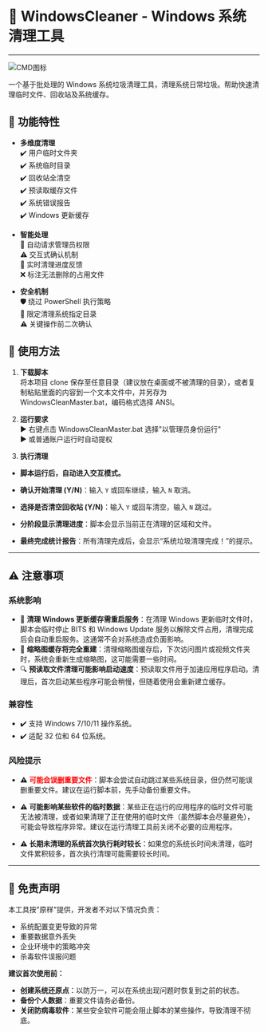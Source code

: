 # 🚀 WindowsCleaner - Windows 系统清理工具

---

![CMD图标](https://img.icons8.com/fluency/48/console.png)

一个基于批处理的 Windows 系统垃圾清理工具，清理系统日常垃圾。帮助快速清理临时文件、回收站及系统缓存。

## 📂 功能特性

- **多维度清理**  
  ✔️ 用户临时文件夹  
  ✔️ 系统临时目录  
  ✔️ 回收站全清空  
  ✔️ 预读取缓存文件  
  ✔️ 系统错误报告  
  ✔️ Windows 更新缓存

- **智能处理**  
  🔐 自动请求管理员权限  
  ⚠️ 交互式确认机制  
  📝 实时清理进度反馈  
  ❌ 标注无法删除的占用文件

- **安全机制**  
  🛡️ 绕过 PowerShell 执行策略  
  📍 限定清理系统指定目录  
  ⚠️ 关键操作前二次确认

## 🚀 使用方法

1. **下载脚本**  
   将本项目 clone 保存至任意目录（建议放在桌面或不被清理的目录），或者复制粘贴里面的内容到一个文本文件中，并另存为 WindowsCleanMaster.bat，编码格式选择 ANSI。

2. **运行要求**  
   ▶️ 右键点击 WindowsCleanMaster.bat 选择"以管理员身份运行"  
   ▶️ 或普通账户运行时自动提权

3. **执行清理**

- **脚本运行后，自动进入交互模式。**

- **确认开始清理 (Y/N)**：输入 `Y` 或回车继续，输入 `N` 取消。
- **选择是否清空回收站 (Y/N)**：输入 `Y` 或回车清空，输入 `N` 跳过。
- **分阶段显示清理进度**：脚本会显示当前正在清理的区域和文件。
- **最终完成统计报告**：所有清理完成后，会显示“系统垃圾清理完成！”的提示。

---

## ⚠️ 注意事项

### **系统影响**

- 🚫 **清理 Windows 更新缓存需重启服务**：在清理 Windows 更新临时文件时，脚本会临时停止 BITS 和 Windows Update 服务以解除文件占用，清理完成后会自动重启服务。这通常不会对系统造成负面影响。
- 📁 **缩略图缓存将完全重建**：清理缩略图缓存后，下次访问图片或视频文件夹时，系统会重新生成缩略图，这可能需要一些时间。
- 🔍 **预读取文件清理可能影响启动速度**：预读取文件用于加速应用程序启动。清理后，首次启动某些程序可能会稍慢，但随着使用会重新建立缓存。

### **兼容性**

- ✔️ 支持 Windows 7/10/11 操作系统。
- ✔️ 适配 32 位和 64 位系统。

### **风险提示**

- ⚠️ <span style="color:red">**可能会误删重要文件**</span>：脚本会尝试自动跳过某些系统目录，但仍然可能误删重要文件。建议在运行脚本前，先手动备份重要文件。

- ⚠️ **可能影响某些软件的临时数据**：某些正在运行的应用程序的临时文件可能无法被清理，或者如果清理了正在使用的临时文件（虽然脚本会尽量避免），可能会导致程序异常。建议在运行清理工具前关闭不必要的应用程序。
- ⚠️ **长期未清理的系统首次执行耗时较长**：如果您的系统长时间未清理，临时文件累积较多，首次执行清理可能需要较长时间。

---

## 📜 免责声明

本工具按"原样"提供，开发者不对以下情况负责：

- 系统配置变更导致的异常
- 重要数据意外丢失
- 企业环境中的策略冲突
- 杀毒软件误报问题

**建议首次使用前：**

- **创建系统还原点**：以防万一，可以在系统出现问题时恢复到之前的状态。
- **备份个人数据**：重要文件请务必备份。
- **关闭防病毒软件**：某些安全软件可能会阻止脚本的某些操作，导致清理不彻底。
